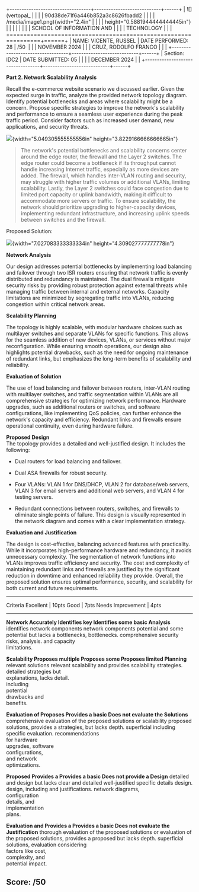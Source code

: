 +----------------------------------+----------------------------+------+
| ![](vertopal_                    |                            |      |
| 90d38de71f6a446b852a3c8626fbadd2 |                            |      |
| /media/image1.png){width="2.4in" |                            |      |
| height="0.5881944444444445in"}   |                            |      |
|                                  |                            |      |
| SCHOOL OF INFORMATION AND        |                            |      |
| TECHNOLOGY                       |                            |      |
+==================================+============================+======+
| NAME: VICENTE, RUSSEL            | DATE PERFORMED: 28         | /50  |
|                                  | NOVEMBER 2024              |      |
| CRUZ, RODOLFO FRANCO             |                            |      |
+----------------------------------+----------------------------+------+
| Section: IDC2                    | DATE SUBMITTED: 05         |      |
|                                  | DECEMBER 2024              |      |
+----------------------------------+----------------------------+------+

**Part 2. Network Scalability Analysis**

Recall the e-commerce website scenario we discussed earlier. Given the
expected surge in traffic, analyze the provided network topology
diagram. Identify potential bottlenecks and areas where scalability
might be a concern. Propose specific strategies to improve the
network\'s scalability and performance to ensure a seamless user
experience during the peak traffic period. Consider factors such as
increased user demand, new applications, and security threats.

![](vertopal_90d38de71f6a446b852a3c8626fbadd2/media/image2.webp){width="5.049305555555556in"
height="3.8229166666666665in"}

> The network's potential bottlenecks and scalability concerns center
> around the edge router, the firewall and the Layer 2 switches. The
> edge router could become a bottleneck if its throughput cannot handle
> increasing Internet traffic, especially as more devices are added. The
> firewall, which handles inter-VLAN routing and security, may struggle
> with higher traffic volumes or additional VLANs, limiting scalability.
> Lastly, the Layer 2 switches could face congestion due to limited port
> capacity or uplink bandwidth, making it difficult to accommodate more
> servers or traffic. To ensure scalability, the network should
> prioritize upgrading to higher-capacity devices, implementing
> redundant infrastructure, and increasing uplink speeds between
> switches and the firewall.

Proposed Solution:

![](vertopal_90d38de71f6a446b852a3c8626fbadd2/media/image3.png){width="7.027083333333334in"
height="4.309027777777778in"}

**Network Analysis**

Our design addresses potential bottlenecks by implementing load
balancing and failover through two ISR routers ensuring that network
traffic is evenly distributed and redundancy is maintained. The dual
firewalls mitigate security risks by providing robust protection against
external threats while managing traffic between internal and external
networks. Capacity limitations are minimized by segregating traffic into
VLANs, reducing congestion within critical network areas.

**Scalability Planning**

The topology is highly scalable, with modular hardware choices such as
multilayer switches and separate VLANs for specific functions. This
allows for the seamless addition of new devices, VLANs, or services
without major reconfiguration. While ensuring smooth operations, our
design also highlights potential drawbacks, such as the need for ongoing
maintenance of redundant links, but emphasizes the long-term benefits of
scalability and reliability.

**Evaluation of Solution**

The use of load balancing and failover between routers, inter-VLAN
routing with multilayer switches, and traffic segmentation within VLANs
are all comprehensive strategies for optimizing network performance.
Hardware upgrades, such as additional routers or switches, and software
configurations, like implementing QoS policies, can further enhance the
network\'s capacity and efficiency. Redundant links and firewalls ensure
operational continuity, even during hardware failure.

**Proposed Design**\
The topology provides a detailed and well-justified design. It includes
the following:

-   Dual routers for load balancing and failover.

-   Dual ASA firewalls for robust security.

-   Four VLANs: VLAN 1 for DNS/DHCP, VLAN 2 for database/web servers,
    VLAN 3 for email servers and additional web servers, and VLAN 4 for
    testing servers.

-   Redundant connections between routers, switches, and firewalls to
    eliminate single points of failure. This design is visually
    represented in the network diagram and comes with a clear
    implementation strategy.

**Evaluation and Justification**

The design is cost-effective, balancing advanced features with
practicality. While it incorporates high-performance hardware and
redundancy, it avoids unnecessary complexity. The segmentation of
network functions into VLANs improves traffic efficiency and security.
The cost and complexity of maintaining redundant links and firewalls are
justified by the significant reduction in downtime and enhanced
reliability they provide. Overall, the proposed solution ensures optimal
performance, security, and scalability for both current and future
requirements.

  ------------------------------------------------------------------------------
  Criteria          Excellent \| 10pts Good \| 7pts        Needs Improvement \|
                                                           4pts
  ----------------- ------------------ ------------------- ---------------------
  **Network         Accurately         Identifies key      Identifies some basic
  Analysis**        identifies         network components  network components
                    potential          and some potential  but lacks a
                    bottlenecks,       bottlenecks.        comprehensive
                    security risks,                        analysis.
                    and capacity                           
                    limitations.                           

  **Scalability     Proposes multiple  Proposes some       Proposes limited
  Planning**        relevant solutions relevant            scalability
                    and provides       scalability         strategies.
                    detailed           strategies but      
                    explanations,      lacks detail.       
                    including                              
                    potential                              
                    drawbacks and                          
                    benefits.                              

  **Evaluation of   Proposes           Provides a basic    Does not evaluate the
  Solutions**       comprehensive      evaluation of the   proposed solutions or
                    scalability        proposed solutions, provides a
                    strategies,        but lacks depth.    superficial
                    including specific                     evaluation.
                    recommendations                        
                    for hardware                           
                    upgrades, software                     
                    configurations,                        
                    and network                            
                    optimizations.                         

  **Proposed        Provides a         Provides a basic    Does not provide a
  Design**          detailed and       design but lacks    clear and detailed
                    well-justified     specific details    design.
                    design, including  and justifications. 
                    network diagrams,                      
                    configuration                          
                    details, and                           
                    implementation                         
                    plans.                                 

  **Evaluation and  Provides a         Provides a basic    Does not evaluate the
  Justification**   thorough           evaluation of the   proposed solutions or
                    evaluation of the  proposed solutions, provides a
                    proposed           but lacks depth.    superficial
                    solutions,                             evaluation
                    considering                            
                    factors like cost,                     
                    complexity, and                        
                    potential impact.                      

  Score:                                                   /50
  ------------------------------------------------------------------------------
